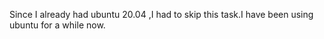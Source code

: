 Since I already had ubuntu 20.04 ,I had to skip this task.I have been using ubuntu for a while now.
